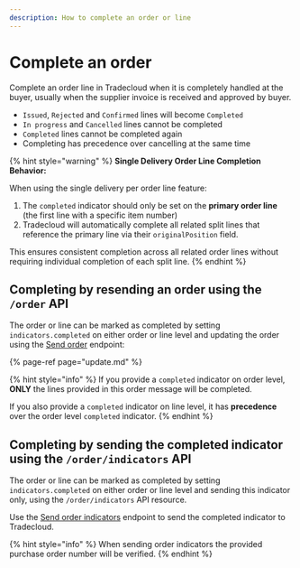 ```yaml
---
description: How to complete an order or line
---
```


# Complete an order

Complete an order line in Tradecloud when it is completely handled at the buyer, usually when the supplier invoice is received and approved by buyer.

* `Issued`, `Rejected` and `Confirmed` lines will become `Completed`
* `In progress` and `Cancelled` lines cannot be completed
* `Completed` lines cannot be completed again
* Completing has precedence over cancelling at the same time

{% hint style="warning" %}
**Single Delivery Order Line Completion Behavior:**

When using the single delivery per order line feature:

1. The `completed` indicator should only be set on the **primary order line** (the first line with a specific item number)
2. Tradecloud will automatically complete all related split lines that reference the primary line via their `originalPosition` field.

This ensures consistent completion across all related order lines without requiring individual completion of each split line.
{% endhint %}

## Completing by resending an order using the `/order` API

The order or line can be marked as completed by setting `indicators.completed` on either order or line level and updating the order using the [Send order](https://swagger-ui.accp.tradecloud1.com/?url=https://api.accp.tradecloud1.com/v2/api-connector/specs.yaml#/buyer-endpoints/sendOrderByBuyerRoute) endpoint:

{% page-ref page="update.md" %}

{% hint style="info" %}
If you provide a `completed` indicator on order level, **ONLY** the lines provided in this order message will be completed.

If you also provide a `completed` indicator on line level, it has **precedence** over the order level `completed` indicator.
{% endhint %}

## Completing by sending the completed indicator using the `/order/indicators` API

The order or line can be marked as completed by setting `indicators.completed` on either order or line level and sending this indicator only, using the `/order/indicators` API resource.

Use the [Send order indicators](https://swagger-ui.accp.tradecloud1.com/?url=https://api.accp.tradecloud1.com/v2/api-connector/specs.yaml#/buyer-endpoints/sendOrderIndicatorsByBuyerRoute) endpoint to send the completed indicator to Tradecloud.

{% hint style="info" %}
When sending order indicators the provided purchase order number will be verified. 
{% endhint %}
